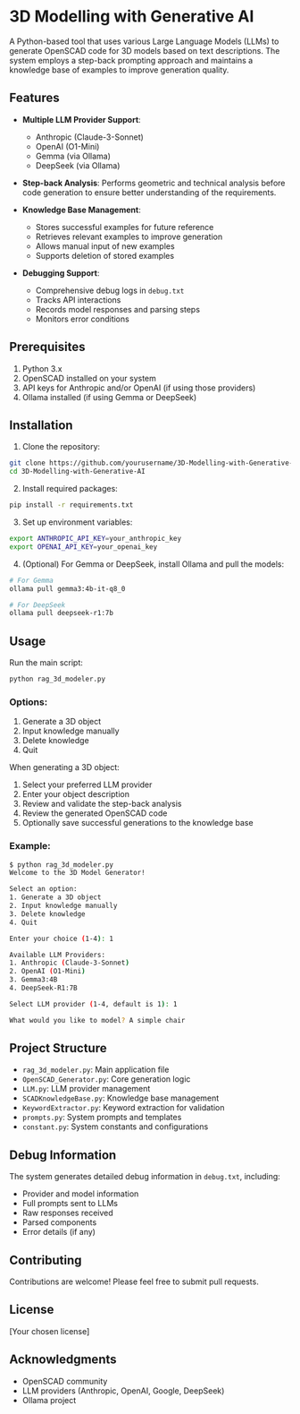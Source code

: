 # 3D Modelling with Generative AI

A Python-based tool that uses various Large Language Models (LLMs) to generate OpenSCAD code for 3D models based on text descriptions. The system employs a step-back prompting approach and maintains a knowledge base of examples to improve generation quality.

## Features

- **Multiple LLM Provider Support**:
  - Anthropic (Claude-3-Sonnet)
  - OpenAI (O1-Mini)
  - Gemma (via Ollama)
  - DeepSeek (via Ollama)

- **Step-back Analysis**: Performs geometric and technical analysis before code generation to ensure better understanding of the requirements.

- **Knowledge Base Management**:
  - Stores successful examples for future reference
  - Retrieves relevant examples to improve generation
  - Allows manual input of new examples
  - Supports deletion of stored examples

- **Debugging Support**:
  - Comprehensive debug logs in `debug.txt`
  - Tracks API interactions
  - Records model responses and parsing steps
  - Monitors error conditions

## Prerequisites

1. Python 3.x
2. OpenSCAD installed on your system
3. API keys for Anthropic and/or OpenAI (if using those providers)
4. Ollama installed (if using Gemma or DeepSeek)

## Installation

1. Clone the repository:
```bash
git clone https://github.com/yourusername/3D-Modelling-with-Generative-AI.git
cd 3D-Modelling-with-Generative-AI
```

2. Install required packages:
```bash
pip install -r requirements.txt
```

3. Set up environment variables:
```bash
export ANTHROPIC_API_KEY=your_anthropic_key
export OPENAI_API_KEY=your_openai_key
```

4. (Optional) For Gemma or DeepSeek, install Ollama and pull the models:
```bash
# For Gemma
ollama pull gemma3:4b-it-q8_0

# For DeepSeek
ollama pull deepseek-r1:7b
```

## Usage

Run the main script:
```bash
python rag_3d_modeler.py
```

### Options:
1. Generate a 3D object
2. Input knowledge manually
3. Delete knowledge
4. Quit

When generating a 3D object:
1. Select your preferred LLM provider
2. Enter your object description
3. Review and validate the step-back analysis
4. Review the generated OpenSCAD code
5. Optionally save successful generations to the knowledge base

### Example:
```bash
$ python rag_3d_modeler.py
Welcome to the 3D Model Generator!

Select an option:
1. Generate a 3D object
2. Input knowledge manually
3. Delete knowledge
4. Quit

Enter your choice (1-4): 1

Available LLM Providers:
1. Anthropic (Claude-3-Sonnet)
2. OpenAI (O1-Mini)
3. Gemma3:4B
4. DeepSeek-R1:7B

Select LLM provider (1-4, default is 1): 1

What would you like to model? A simple chair
```

## Project Structure

- `rag_3d_modeler.py`: Main application file
- `OpenSCAD_Generator.py`: Core generation logic
- `LLM.py`: LLM provider management
- `SCADKnowledgeBase.py`: Knowledge base management
- `KeywordExtractor.py`: Keyword extraction for validation
- `prompts.py`: System prompts and templates
- `constant.py`: System constants and configurations

## Debug Information

The system generates detailed debug information in `debug.txt`, including:
- Provider and model information
- Full prompts sent to LLMs
- Raw responses received
- Parsed components
- Error details (if any)

## Contributing

Contributions are welcome! Please feel free to submit pull requests.

## License

[Your chosen license]

## Acknowledgments

- OpenSCAD community
- LLM providers (Anthropic, OpenAI, Google, DeepSeek)
- Ollama project